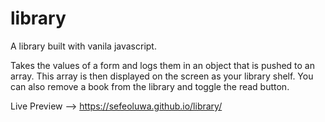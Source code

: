# library

A library built with vanila javascript. 

Takes the values of a form and logs them in an object that is pushed to an array. This array is then displayed on the screen as your library shelf. You can also remove a book from the library and toggle the read button.

Live Preview --> https://sefeoluwa.github.io/library/

